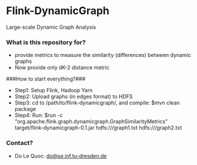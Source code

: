 # Flink-DynamicGraph #
Large-scale Dynamic Graph Analysis

### What is this repository for? ###

* provide metrics to measure the similarity (differences) between dynamic graphs
* Now provide only dK-2 distance metric

###How to start everything?###

* Step1: Setup Flink, Hadoop Yarn
* Step2: Upload graphs (in edges format) to HDFS
* Step3: cd to /path/to/flink-dynamicgraph/, and compile:
  $mvn clean package
* Step4: Run:
  $run -c "org.apache.flink.graph.dynamicgraph.GraphSimilarityMetrics" target/flink-dynamicgraph-0.1.jar hdfs:///graph1.txt hdfs:///graph2.txt

### Contact? ###
* Do Le Quoc: do@se.inf.tu-dresden.de 
